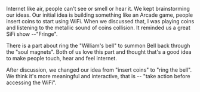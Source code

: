 Internet like air, people can't see or smell or hear it. We kept brainstorming our ideas. Our initial idea is building something like an Arcade game, people insert coins to start using WiFi. When we discussed that, I was playing coins and listening to the metallic sound of coins collision. It reminded us a great SiFi show --"Fringe".

There is a part about ring the "William's bell" to summon Bell back through the "soul magnets". Both of us love this part and thought that's a good idea to make people touch, hear and feel internet.

After discussion, we changed our idea from "insert coins" to "ring the bell". We think it's more meaningful and interactive, that is -- "take action before accessing the WiFi".
